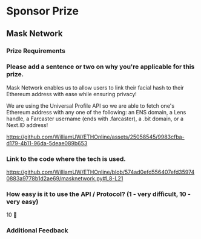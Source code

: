# Sponsor Prize

## Mask Network

### Prize Requirements

### Please add a sentence or two on why you're applicable for this prize.

Mask Network enables us to allow users to link their facial hash to their Ethereum address with ease while ensuring privacy!

We are using the Universal Profile API so we are able to fetch one's Ethereum address with any one of the following: an ENS domain, a Lens handle, a Farcaster username (ends with .farcaster), a .bit domain, or a Next.ID address!



https://github.com/WilliamUW/ETHOnline/assets/25058545/9983cfba-d179-4b11-96da-5deae089b653


### Link to the code where the tech is used.

https://github.com/WilliamUW/ETHOnline/blob/574ad0efd556407efd359740883a9778b1d2ae69/masknetwork.py#L8-L21


### How easy is it to use the API / Protocol? (1 - very difficult, 10 - very easy)

10 🌟

### Additional Feedback
